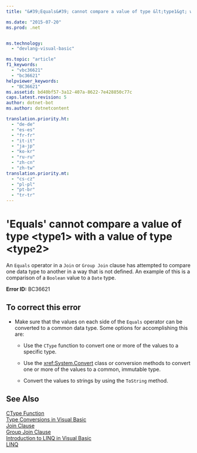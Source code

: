 ```yaml
---
title: "&#39;Equals&#39; cannot compare a value of type &lt;type1&gt; with a value of type &lt;type2&gt; | Microsoft Docs"

ms.date: "2015-07-20"
ms.prod: .net


ms.technology: 
  - "devlang-visual-basic"

ms.topic: "article"
f1_keywords: 
  - "vbc36621"
  - "bc36621"
helpviewer_keywords: 
  - "BC36621"
ms.assetid: bd40bf57-3a12-407a-8622-7e428850c77c
caps.latest.revision: 5
author: dotnet-bot
ms.author: dotnetcontent

translation.priority.ht: 
  - "de-de"
  - "es-es"
  - "fr-fr"
  - "it-it"
  - "ja-jp"
  - "ko-kr"
  - "ru-ru"
  - "zh-cn"
  - "zh-tw"
translation.priority.mt: 
  - "cs-cz"
  - "pl-pl"
  - "pt-br"
  - "tr-tr"
---
```

# &#39;Equals&#39; cannot compare a value of type &lt;type1&gt; with a value of type &lt;type2&gt;
An `Equals` operator in a `Join` or `Group Join` clause has attempted to compare one data type to another in a way that is not defined. An example of this is a comparison of a `Boolean` value to a `Date` type.  
  
 **Error ID:** BC36621  
  
## To correct this error  
  
-   Make sure that the values on each side of the `Equals` operator can be converted to a common data type. Some options for accomplishing this are:  
  
    -   Use the `CType` function to convert one or more of the values to a specific type.  
  
    -   Use the <xref:System.Convert> class or conversion methods to convert one or more of the values to a common, immutable type.  
  
    -   Convert the values to strings by using the `ToString` method.  
  
## See Also  
 [CType Function](../../visual-basic/language-reference/functions/ctype-function.md)   
 [Type Conversions in Visual Basic](../../visual-basic/programming-guide/language-features/data-types/type-conversions.md)   
 [Join Clause](../../visual-basic/language-reference/queries/join-clause.md)   
 [Group Join Clause](../../visual-basic/language-reference/queries/group-join-clause.md)   
 [Introduction to LINQ in Visual Basic](../../visual-basic/programming-guide/language-features/linq/introduction-to-linq.md)   
 [LINQ](../../visual-basic/programming-guide/language-features/linq/index.md)